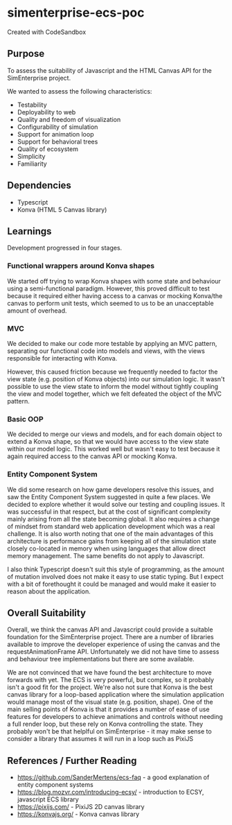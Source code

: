 # simenterprise-ecs-poc

Created with CodeSandbox

## Purpose

To assess the suitability of Javascript and the HTML Canvas API for the SimEnterprise project.

We wanted to assess the following characteristics:

- Testability
- Deployability to web
- Quality and freedom of visualization
- Configurability of simulation
- Support for animation loop
- Support for behavioral trees
- Quality of ecosystem
- Simplicity
- Familiarity

## Dependencies

- Typescript
- Konva (HTML 5 Canvas library)

## Learnings

Development progressed in four stages.

### Functional wrappers around Konva shapes

We started off trying to wrap Konva shapes with some state and behaviour using a semi-functional paradigm. However, this proved difficult to test because it required either having access to a canvas or mocking Konva/the canvas to perform unit tests, which seemed to us to be an unacceptable amount of overhead.

### MVC

We decided to make our code more testable by applying an MVC pattern, separating our functional code into models and views, with the views responsible for interacting with Konva.

However, this caused friction because we frequently needed to factor the view state (e.g. position of Konva objects) into our simulation logic. It wasn't possible to use the view state to inform the model without tightly coupling the view and model together, which we felt defeated the object of the MVC pattern.

### Basic OOP

We decided to merge our views and models, and for each domain object to extend a Konva shape, so that we would have access to the view state within our model logic. This worked well but wasn't easy to test because it again required access to the canvas API or mocking Konva.

### Entity Component System

We did some research on how game developers resolve this issues, and saw the Entity Component System suggested in quite a few places. We decided to explore whether it would solve our testing and coupling issues. It was successful in that respect, but at the cost of significant complexity mainly arising from all the state becoming global. It also requires a change of mindset from standard web application development which was a real challenge. It is also worth noting that one of the main advantages of this architecture is performance gains from keeping all of the simulation state closely co-located in memory when using languages that allow direct memory management. The same benefits do not apply to Javascript.

I also think Typescript doesn't suit this style of programming, as the amount of mutation involved does not make it easy to use static typing. But I expect with a bit of forethought it could be managed and would make it easier to reason about the application.

## Overall Suitability

Overall, we think the canvas API and Javascript could provide a suitable foundation for the SimEnterprise project. There are a number of libraries available to improve the developer experience of using the canvas and the requestAnimationFrame API. Unfortunately we did not have time to assess and behaviour tree implementations but there are some available.

We are not convinced that we have found the best architecture to move forwards with yet. The ECS is very powerful, but complex, so it probably isn't a good fit for the project. We're also not sure that Konva is the best canvas library for a loop-based application where the simulation application would manage most of the visual state (e.g. position, shape). One of the main selling points of Konva is that it provides a number of ease of use features for developers to achieve animations and controls without needing a full render loop, but these rely on Konva controlling the state. They probably won't be that helplful on SimEnterprise - it may make sense to consider a library that assumes it will run in a loop such as PixiJS

## References / Further Reading

- https://github.com/SanderMertens/ecs-faq - a good explanation of entity component systems
- https://blog.mozvr.com/introducing-ecsy/ - introduction to ECSY, javascript ECS library
- https://pixijs.com/ - PixiJS 2D canvas library
- https://konvajs.org/ - Konva canvas library



